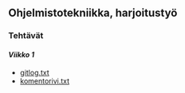 ## **Ohjelmistotekniikka, harjoitustyö**
### **Tehtävät**
#### *Viikko 1*

* [gitlog.txt](https://github.com/Hiisable/ot-harjoitustyo/blob/master/laskarit/viikko1/gitlog.txt)
* [komentorivi.txt](https://github.com/Hiisable/ot-harjoitustyo/blob/master/laskarit/viikko1/komentorivi.txt)
